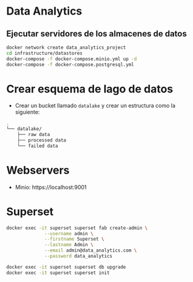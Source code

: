 # Data Analytics

## Ejecutar servidores de los almacenes de datos
```bash
docker network create data_analytics_project
cd infrastructure/datastores
docker-compose -f docker-compose.minio.yml up -d 
docker-compose -f docker-compose.postgresql.yml

```

# Crear esquema de lago de datos
- Crear un bucket llamado `datalake` y crear un estructura como la siguiente:
```bash
.
└── datalake/
    ├── raw data
    ├── processed data
    └── failed data

```

# Webservers
- Minio: https://localhost:9001

# Superset
```bash
docker exec -it superset superset fab create-admin \
              --username admin \
              --firstname Superset \
              --lastname Admin \
              --email admin@data_analytics.com \
              --password data_analytics

docker exec -it superset superset db upgrade
docker exec -it superset superset init
```
